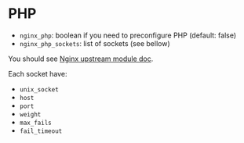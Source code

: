 PHP
===

- `nginx_php`: boolean if you need to preconfigure PHP (default: false)
- `nginx_php_sockets`: list of sockets (see bellow)

You should see [Nginx upstream module doc](http://nginx.org/en/docs/http/ngx_http_upstream_module.html).

Each socket have:

- `unix_socket`
- `host`
- `port`
- `weight`
- `max_fails`
- `fail_timeout`

